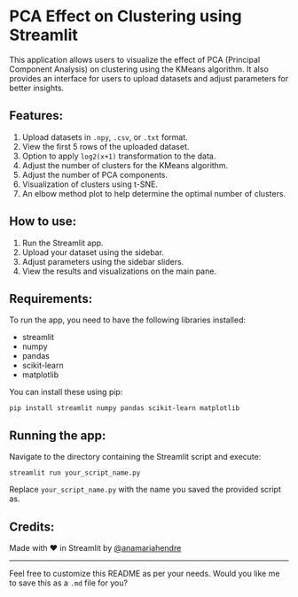 # PCA Effect on Clustering using Streamlit

This application allows users to visualize the effect of PCA (Principal Component Analysis) on clustering using the KMeans algorithm. It also provides an interface for users to upload datasets and adjust parameters for better insights.

## Features:
1. Upload datasets in `.npy`, `.csv`, or `.txt` format.
2. View the first 5 rows of the uploaded dataset.
3. Option to apply `log2(x+1)` transformation to the data.
4. Adjust the number of clusters for the KMeans algorithm.
5. Adjust the number of PCA components.
6. Visualization of clusters using t-SNE.
7. An elbow method plot to help determine the optimal number of clusters.

## How to use:
1. Run the Streamlit app.
2. Upload your dataset using the sidebar.
3. Adjust parameters using the sidebar sliders.
4. View the results and visualizations on the main pane.

## Requirements:
To run the app, you need to have the following libraries installed:
- streamlit
- numpy
- pandas
- scikit-learn
- matplotlib

You can install these using pip:
```
pip install streamlit numpy pandas scikit-learn matplotlib
```

## Running the app:
Navigate to the directory containing the Streamlit script and execute:
```
streamlit run your_script_name.py
```
Replace `your_script_name.py` with the name you saved the provided script as.

## Credits:
Made with ❤️ in Streamlit by [@anamariahendre](https://www.linkedin.com/in/anamariahendre/)

---

Feel free to customize this README as per your needs. Would you like me to save this as a `.md` file for you?

